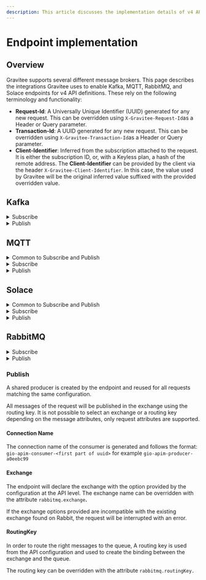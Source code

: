 ```yaml
---
description: This article discusses the implementation details of v4 API endpoints
---
```


# Endpoint implementation

## Overview

Gravitee supports several different message brokers. This page describes the integrations Gravitee uses to enable Kafka, MQTT, RabbitMQ, and Solace endpoints for v4 API definitions. These rely on the following terminology and functionality:

* **Request-Id**: A Universally Unique Identifier (UUID) generated for any new request. This can be overridden using `X-Gravitee-Request-Id`as a Header or Query parameter.
* **Transaction-Id**: A UUID generated for any new request. This can be overridden using `X-Gravitee-Transaction-Id`as a Header or Query parameter.
* **Client-Identifier**: Inferred from the subscription attached to the request. It is either the subscription ID, or, with a Keyless plan, a hash of the remote address. The **Client-Identifier** can be provided by the client via the header `X-Gravitee-Client-Identifier`. In this case, the value used by Gravitee will be the original inferred value suffixed with the provided overridden value.

## Kafka

<details>

<summary>Subscribe</summary>

For each incoming request, the Kafka endpoint retrieves information from the request to create a dedicated consumer that will persist until the request terminates. The consumer is characterized by:

**ConsumerGroup**

The consumer group is computed from the request's client identifier and is used to load-balance consumption. Kafka doesn't offer a way to manually create a consumer group; a consumer group can only be created through a new consumer instance. See the [Kafka documentation](https://docs.confluent.io/platform/current/clients/consumer.html#concepts) for more information.

**ClientId**

A client ID is generated for the consumer with the format `gio-apim-consumer-<first part of uuid>`, e.g., `gio-apim-consumer-a0eebc99`.

**Topic**

A topic is retrieved from the API configuration and can be overridden with the attribute `gravitee.attribute.kafka.topics`**.**

**AutoOffsetReset**

The `auto-offset-reset` of the API is managed at the endpoint level and cannot be overridden by request.

**Offset selection**

By default, the consumer that is created will either resume from where it left off or use the `auto-offset-reset` configuration to position itself at the beginning or end of the topic.&#x20;

Offsets are determined by partitions, which results in numerous possible mappings. Due to the inherent complexity of offset selection, Gravitee has introduced a mechanism to target a specific position on a Kafka topic.&#x20;

Given a compatible entrypoint (SSE, HTTP GET) and by using At Most Once or At Least Once QoS, it is possible to specify a last event ID. The format is encoded by default but follows the pattern:

```yaml
<topic1>@<partition11>#<offset11>,<partition12>#<offset12>;<topic2>@<partition21>#<offset21>,<partition22>#<offset22>...
```

For example, `my-topic@1#0,2#0`.

</details>

<details>

<summary>Publish</summary>

A shared producer is created by the endpoint and reused for all requests that have the same configuration. The producer is characterized by:

**ClientId**

The client ID of the producer is generated with the format `gio-apim-producer-<first part of uuid>`, e.g., `gio-apim-producer-a0eebc99`.

**Topic**

A topic is retrieved from the API configuration and can be overridden, either on the request for all messages or directly on the message, with the attribute `gravitee.attribute.kafka.topics`.

**Partitioning**

The only supported method for targeting a specific partition is to define a key and rely on the built-in partitioning mechanism. Kafka's default partitioner strategy uses the key to compute the associated partition: `hash(key) % nm of partition`.&#x20;

Repeated use of the same key on each message guarantees that messages are relegated to the same partition and order is maintained. Gravitee doesn't support overriding this mechanism to manually set the partition.&#x20;

To set a key on a message, the attribute `gravitee.attribute.kafka.recordKey` must be added to the message.

</details>

## MQTT

<details>

<summary>Common to Subscribe and Publish</summary>

On each incoming request, an MQTT client is created and will persist until the request is terminated. This behavior applies to both Subscribe and Publish modes, as does the following:

**MQTT Client Identifier**

The identifier for the MQTT Client is generated with the format `gio-apim-client-<first part of uuid>`, e.g., `gio-apim-client-a0eebc99`.

**Session Expiry Interval**

The default value is 86,400 seconds. If the value in the configuration is less than or equal to -1, no session expiry is set.

</details>

<details>

<summary>Subscribe</summary>

On each incoming request, the common client ([Common](https://gravitee.slab.com/posts/endpoints-implementation-details-65woom0y#hqy85-common)) is used to subscribe to a shared topic. The MQTT endpoint retrieves information from the request to configure the subscription. Subscription is characterized by:

**Shared subscription**

A shared subscription is created from the incoming request with the format `$share/<clientIdentifier>/<topic>`. This allows multiple clients using the same subscription to consume the same topic in parallel. In order to distinguish all clients using the same subscription, the client identifier must be overridden.

**Topic**

The topic is retrieved from the API configuration and can be overridden with the attribute `gravitee.attribute.mqtt5.topic`**.**

**QoS**

When the entrypoint supports manual ack, the strategy will use it. Otherwise, it will use auto-ack.

</details>

<details>

<summary>Publish</summary>

On each incoming request, the common client ([Common](https://gravitee.slab.com/posts/endpoints-implementation-details-65woom0y#hqy85-common)) is used to publish messages on a topic. This publication is done with MQTT at-least-once QoS, without expiration. Publication is characterized by:

**Topic**

The topic is retrieved from the API configuration and can be overridden, either on the request or the message, with the attribute `gravitee.attribute.mqtt5.topic`.

**Message Expiry Interval**

By default, there is no expiry. The value can be configured in the API definition.

</details>

## Solace

<details>

<summary>Common to Subscribe and Publish</summary>

On each incoming request, the endpoint searches an internal cache for an existing Solace messaging service for the API configuration. If not found, the endpoint will create a new one from the API configuration.

</details>

<details>

<summary>Subscribe</summary>

On each incoming request, the common messaging service ([Common](https://gravitee.slab.com/posts/endpoints-implementation-details-65woom0y#h3go9-common)) is used to create a Dedicated Message Receiver characterized by:

### Message Receiver

The Solace endpoint consumes messages based on the QoS:

**None**

When the QoS is None, a Direct Message Receiver is created and a shared queue is named following the format `gravitee-gio-gateway-<clientIdentifier>`.

This allows multiple clients using the same subscription to consume the same topic in parallel. In order to distinguish all clients using the same subscription, the client identifier must be overridden.

**Auto / At least Once / At Most Once**

A Persistent Message Receiver is created to keep track of messages.

When the entrypoint supports manual ack, the endpoint will use it. Otherwise, the endpoint will use auto-ack for every message received in addition to a Durable Non Exclusive queue that follows the naming format `gravitee/gio-gateway/<clientIdentifier>`.

### Topic

The topic is retrieved from the API configuration and cannot be overridden via attributes.

</details>

<details>

<summary>Publish</summary>

On each incoming request, the common messaging service ([Common](https://gravitee.slab.com/posts/endpoints-implementation-details-65woom0y#h3go9-common)) is used to create a Direct Message Publisher with a backpressure reject mode limited to 10 messages. Publisher characteristics include:

**Topic**

The topic is retrieved from the API configuration and cannot be overridden with attributes.

</details>

## RabbitMQ

<details>

<summary>Subscribe</summary>

On each incoming request, the RabbitMQ endpoint retrieves information from the request to create a dedicated consumer that will persist until the request terminates. The consumer is characterized by:

### Connection Name

The connection name of the consumer is generated with the format `gio-apim-consumer-<first part of uuid>`, e.g., `gio-apim-consumer-a0eebc99`.

### Exchange

The endpoint will declare the exchange with the options provided by the configuration at the API level. The exchange name can be overridden with the attribute `rabbitmq.exchange`**.**

If the provided exchange options are incompatible with the existing exchange found on RabbitMQ, the request will be interrupted with an error.

### Queue

A queue will be created using the request's client identifier with the format `gravitee/gio-gateway/<clientIdentifier>`**.**

The created queue will have different options depending on the QoS applied on the entrypoint:

**None**

* durable = false
* autoDelete = true

**Auto**

* durable = true
* autoDelete = false

**Other not supported**

If the queue already exists, the messages will be load-balanced between both clients.

### Routing Key

In order to route the proper messages to the queue, a routing key is used from the API configuration to create the binding between the exchange and the queue.

The routing key can be overridden with the attribute `rabbitmq.routingKey`

### QoS

**None**

Strategy applying a high throughput, low latency, no durability, and no reliability.

The broker forgets about a message as soon as it has sent it to the consumer. Use this mode if downstream subscribers are very fast, at least faster than the flow of inbound messages. Messages will pile up in the JVM process memory if subscribers are not able to cope with the flow of messages, leading to out-of-memory errors. Note this mode uses the auto-acknowledgment mode when registering the RabbitMQ Consumer.

**Auto**

Strategy balancing between performances and quality.

When the entrypoint supports manual ack, the strategy will use it. Otherwise, it will use auto ack coming from the RabbitMQ Reactor library:

_With this mode, messages are acknowledged right after their arrival, in the Flux#doOnNext callback. This can help to cope with the flow of messages, avoiding the downstream subscribers to be overwhelmed. Note this mode does not use the auto-acknowledgment mode when registering the RabbitMQ Consumer. In this case, consumeAutoAck means messages are automatically acknowledged by the library in one the Flux hooks._

</details>

<details>

<summary>Publish</summary>



</details>

### Publish

A shared producer is created by the endpoint and reused for all requests matching the same configuration.

All messages of the request will be published in the exchange using the routing key. It is not possible to select an exchange or a routing key depending on the message attributes, only request attributes are supported.

#### Connection Name

The connection name of the consumer is generated and follows the format: `gio-apim-consumer-<first part of uuid>` for example `gio-apim-producer-a0eebc99`

#### Exchange

The endpoint will declare the exchange with the option provided by the configuration at the API level. The exchange name can be overridden with the attribute `rabbitmq.exchange`**.**

If the exchange options provided are incompatible with the existing exchange found on Rabbit, the request will be interrupted with an error.

#### RoutingKey

In order to route the right messages to the queue, A routing key is used from the API configuration and used to create the binding between the exchange and the queue.

The routing key can be overridden with the attribute `rabbitmq.routingKey.`

